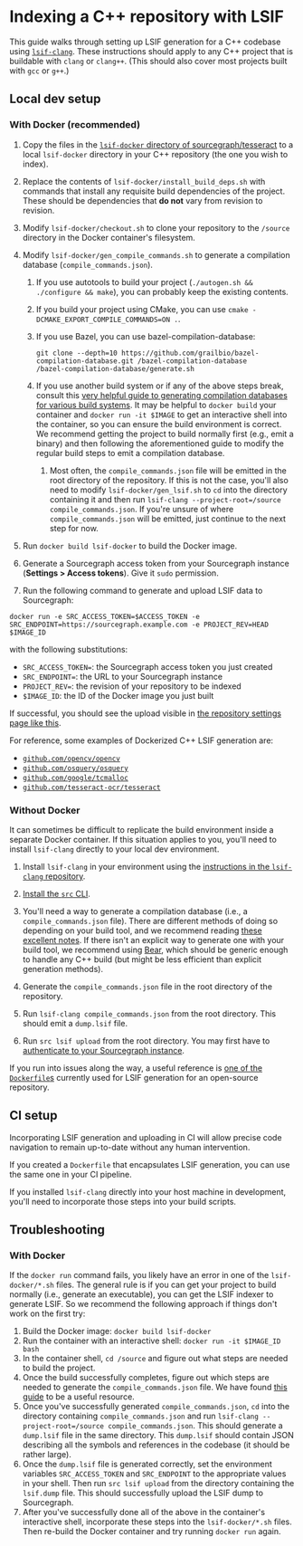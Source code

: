 # Indexing a C++ repository with LSIF

This guide walks through setting up LSIF generation for a C++ codebase using
[`lsif-clang`](https://github.com/sourcegraph/lsif-clang). These instructions should apply to any
C++ project that is buildable with `clang` or `clang++`. (This should also cover most projects built
with `gcc` or `g++`.)

## Local dev setup

### With Docker (recommended)

1. Copy the files in the [`lsif-docker` directory of
   sourcegraph/tesseract](https://github.com/sourcegraph/tesseract/tree/master/lsif-docker) to a
   local `lsif-docker` directory in your C++ repository (the one you wish to index).

1. Replace the contents of `lsif-docker/install_build_deps.sh` with commands that install any
   requisite build dependencies of the project. These should be dependencies that **do not** vary
   from revision to revision.

1. Modify `lsif-docker/checkout.sh` to clone your repository to the `/source` directory in the
   Docker container's filesystem.

1. Modify `lsif-docker/gen_compile_commands.sh` to generate a compilation database
   (`compile_commands.json`).

   1. If you use autotools to build your project (`./autogen.sh && ./configure && make`), you can
      probably keep the existing contents.

   1. If you build your project using CMake, you can use `cmake -DCMAKE_EXPORT_COMPILE_COMMANDS=ON .`.

   1. If you use Bazel, you can use bazel-compilation-database:
      ```
      git clone --depth=10 https://github.com/grailbio/bazel-compilation-database.git /bazel-compilation-database
      /bazel-compilation-database/generate.sh
      ```

   1. If you use another build system or if any of the above steps break, consult this [very helpful
      guide to generating compilation databases for various build
      systems](https://sarcasm.github.io/notes/dev/compilation-database.html). It may be helpful to
      `docker build` your container and `docker run -it $IMAGE` to get an interactive shell into the
      container, so you can ensure the build environment is correct. We recommend getting the
      project to build normally first (e.g., emit a binary) and then following the aforementioned
      guide to modify the regular build steps to emit a compilation database.

      1. Most often, the `compile_commands.json` file will be emitted in the root directory of the
         repository. If this is not the case, you'll also need to modify `lsif-docker/gen_lsif.sh`
         to `cd` into the directory containing it and then run `lsif-clang --project-root=/source
         compile_commands.json`. If you're unsure of where `compile_commands.json` will be emitted,
         just continue to the next step for now.

1. Run `docker build lsif-docker` to build the Docker image.

1. Generate a Sourcegraph access token from your Sourcegraph instance (**Settings > Access
   tokens**). Give it `sudo` permission.

1. Run the following command to generate and upload LSIF data to Sourcegraph:
  ```
  docker run -e SRC_ACCESS_TOKEN=$ACCESS_TOKEN -e SRC_ENDPOINT=https://sourcegraph.example.com -e PROJECT_REV=HEAD $IMAGE_ID
  ```
  with the following substitutions:
  * `SRC_ACCESS_TOKEN=`: the Sourcegraph access token you just created
  * `SRC_ENDPOINT=`: the URL to your Sourcegraph instance
  * `PROJECT_REV=`: the revision of your repository to be indexed
  * `$IMAGE_ID`: the ID of the Docker image you just built

If successful, you should see the upload visible in [the repository settings page like
this](https://sourcegraph.com/github.com/tesseract-ocr/tesseract/-/code-intelligence/uploads).

For reference, some examples of Dockerized C++ LSIF generation are:

* [`github.com/opencv/opencv`](https://github.com/sourcegraph/opencv/tree/master/docker)
* [`github.com/osquery/osquery`](https://github.com/sourcegraph/osquery/tree/master/lsif-docker)
* [`github.com/google/tcmalloc`](https://github.com/sourcegraph/tcmalloc/tree/master/docker)
* [`github.com/tesseract-ocr/tesseract`](https://github.com/sourcegraph/tesseract/tree/master/lsif-docker)

### Without Docker

It can sometimes be difficult to replicate the build environment inside a separate Docker
container. If this situation applies to you, you'll need to install `lsif-clang` directly to your
local dev environment.

1. Install `lsif-clang` in your environment using the [instructions in the `lsif-clang`
   repository](https://github.com/sourcegraph/lsif-clang/blob/llvmorg-10.0.0-lsif-clang/docs/install.md).

1. [Install the `src` CLI](https://github.com/sourcegraph/src-cli).

1. You'll need a way to generate a compilation database (i.e., a `compile_commands.json`
   file). There are different methods of doing so depending on your build tool, and we recommend
   reading [these excellent
   notes](https://sarcasm.github.io/notes/dev/compilation-database.html). If there isn't an explicit
   way to generate one with your build tool, we recommend using
   [Bear](https://github.com/rizsotto/Bear), which should be generic enough to handle any C++ build
   (but might be less efficient than explicit generation methods).

1. Generate the `compile_commands.json` file in the root directory of the repository.

1. Run `lsif-clang compile_commands.json` from the root directory. This should emit a `dump.lsif`
   file.

1. Run `src lsif upload` from the root directory. You may first have to [authenticate to your
   Sourcegraph instance](https://github.com/sourcegraph/src-cli#log-into-your-sourcegraph-instance).

If you run into issues along the way, a useful reference is [one of the
`Dockerfile`s](https://github.com/sourcegraph/tesseract/blob/master/lsif-docker/Dockerfile)
currently used for LSIF generation for an open-source repository.

## CI setup

Incorporating LSIF generation and uploading in CI will allow precise code navigation to remain
up-to-date without any human intervention.

If you created a `Dockerfile` that encapsulates LSIF generation, you can use the same one in your CI
pipeline.

If you installed `lsif-clang` directly into your host machine in development, you'll need to
incorporate those steps into your build scripts.

## Troubleshooting

### With Docker

If the `docker run` command fails, you likely have an error in one of the `lsif-docker/*.sh`
files. The general rule is if you can get your project to build normally (i.e., generate an
executable), you can get the LSIF indexer to generate LSIF. So we recommend the following approach
if things don't work on the first try:

1. Build the Docker image: `docker build lsif-docker`
1. Run the container with an interactive shell: `docker run -it $IMAGE_ID bash`
1. In the container shell, `cd /source` and figure out what steps are needed to build the
   project.
1. Once the build successfully completes, figure out which steps are needed to generate the
   `compile_commands.json` file. We have found [this
   guide](https://sarcasm.github.io/notes/dev/compilation-database.html) to be a useful resource.
1. Once you've successfully generated `compile_commands.json`, `cd` into the directory containing
   `compile_commands.json` and run `lsif-clang --project-root=/source compile_commands.json`. This
   should generate a `dump.lsif` file in the same directory. This `dump.lsif` should contain JSON
   describing all the symbols and references in the codebase (it should be rather large).
1. Once the `dump.lsif` file is generated correctly, set the environment variables
   `SRC_ACCESS_TOKEN` and `SRC_ENDPOINT` to the appropriate values in your shell. Then run `src lsif
   upload` from the directory containing the `lsif.dump` file. This should successfully upload the
   LSIF dump to Sourcegraph.
1. After you've successfully done all of the above in the container's interactive shell, incorporate
   these steps into the `lsif-docker/*.sh` files. Then re-build the Docker container and try running
   `docker run` again.
